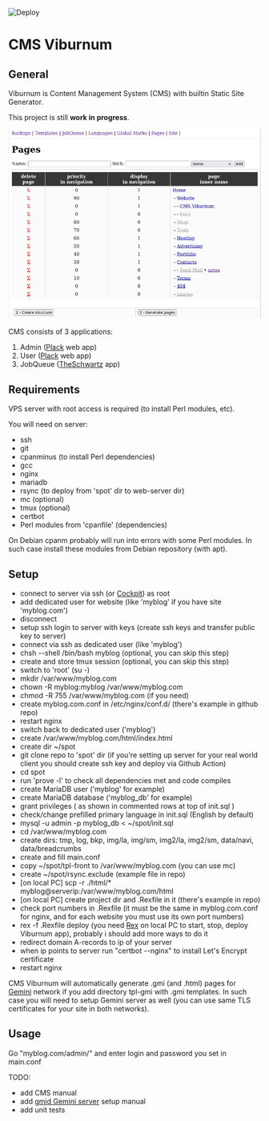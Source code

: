 ![Deploy](https://github.com/agrinevich/viburnum/workflows/Deploy_avl/badge.svg?branch=main)

# CMS Viburnum

## General

Viburnum is Content Management System (CMS) with builtin Static Site Generator.

This project is still **work in progress**.

![screenshot](/assets/images/cms-viburnum-screenshot.png)

CMS consists of 3 applications:

1. Admin ([Plack](https://github.com/plack/Plack/) web app)
2. User ([Plack](https://github.com/plack/Plack/) web app)
3. JobQueue ([TheSchwartz](https://github.com/akiym/TheSchwartz/) app)

## Requirements

VPS server with root access is required (to install Perl modules, etc).

You will need on server:

- ssh
- git
- cpanminus (to install Perl dependencies)
- gcc
- nginx
- mariadb
- rsync (to deploy from 'spot' dir to web-server dir)
- mc (optional)
- tmux (optional)
- certbot
- Perl modules from 'cpanfile' (dependencies)

On Debian cpanm probably will run into errors with some Perl modules. In such case install these modules from Debian repository (with apt).

## Setup

- connect to server via ssh (or [Cockpit](https://github.com/cockpit-project/cockpit/)) as root
- add dedicated user for website (like 'myblog' if you have site 'myblog.com')
- disconnect
- setup ssh login to server with keys (create ssh keys and transfer public key to server)
- connect via ssh as dedicated user (like 'myblog')
- chsh --shell /bin/bash myblog (optional, you can skip this step)
- create and store tmux session (optional, you can skip this step)
- switch to 'root' (su -)
- mkdir /var/www/myblog.com
- chown -R myblog:myblog /var/www/myblog.com
- chmod -R 755 /var/www/myblog.com (if you need)
- create myblog.com.conf in /etc/nginx/conf.d/ (there's example in github repo)
- restart nginx
- switch back to dedicated user ('myblog')
- create /var/www/myblog.com/html/index.html
- create dir ~/spot
- git clone repo to 'spot' dir (if you're setting up server for your real world client you should create ssh key and deploy via Github Action)
- cd spot
- run 'prove -l' to check all dependencies met and code compiles
- create MariaDB user ('myblog' for example)
- create MariaDB database ('myblog_db' for example)
- grant privileges ( as shown in commented rows at top of init.sql )
- check/change prefilled primary language in init.sql (English by default)
- mysql -u admin -p myblog_db < ~/spot/init.sql
- cd /var/www/myblog.com
- create dirs: tmp, log, bkp, img/la, img/sm, img2/la, img2/sm, data/navi, data/breadcrumbs
- create and fill main.conf
- copy ~/spot/tpl-front to /var/www/myblog.com (you can use mc)
- create ~/spot/rsync.exclude (example file in repo)
- [on local PC] scp -r ./html/* myblog@serverip:/var/www/myblog.com/html
- [on local PC] create project dir and .Rexfile in it (there's example in repo)
- check port numbers in .Rexfile (it must be the same in myblog.com.conf for nginx, and for each website you must use its own port numbers)
- rex -f .Rexfile deploy (you need [Rex](https://github.com/RexOps/Rex/) on local PC to start, stop, deploy Viburnum app), probably i should add more ways to do it
- redirect domain A-records to ip of your server
- when ip points to server run "certbot --nginx" to install Let's Encrypt certificate
- restart nginx

CMS Viburnum will automatically generate .gmi (and .html) pages for [Gemini](https://gemini.circumlunar.space/) network if you add directory tpl-gmi with .gmi templates. In such case you will need to setup Gemini server as well (you can use same TLS certificates for your site in both networks).

## Usage

Go "myblog.com/admin/" and enter login and password you set in main.conf

TODO:
- add CMS manual
- add [gmid Gemini server](https://github.com/omar-polo/gmid/) setup manual
- add unit tests
